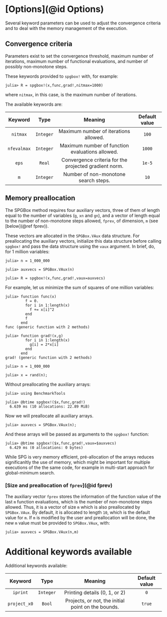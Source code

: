 # [Options](@id Options)

Several keyword parameters can be used to adjust the convergence
criteria and to deal with the memory management of the execution.  

## Convergence criteria

Parameters exist to set the convergence threshold, maximum number of
iterations, maximum number of functional evaluations, and number of
possibly non-monotone steps.

These keywords provided to `spgbox!` with, for example:

```julia-repl
julia> R = spgbox!(x,func,grad!,nitmax=1000)

```

where `nitmax`, in this case, is the maximum number of iterations.

The available keywords are:

| Keyword       | Type          |Meaning        | Default value  |
|:-------------:|:-------------:|:-------------:|:--------------:|
| `nitmax`      | `Integer` | Maximum number of iterations allowed. | `100` |
| `nfevalmax`   | `Integer` | Maximum number of function evaluations allowed. | `1000` |
| `eps`         | `Real` | Convergence criteria for the projected gradient norm. | `1e-5` |
| `m`           | `Integer` | Number of non-monotone search steps.  | `10` |

## Memory preallocation

The SPGBox method requires four auxiliary vectors, three of them of
length equal to the number of variables (`g`, `xn` and `gn`), 
and a vector of length equal to
the number of non-monotone steps allowed, `fprev`, of dimension, `m` 
(see [below](@ref fprev)). 

These vectors are allocated in the `SPGBox.VAux` data structure. For
preallocating the auxiliary vectors, initialize this data structure
before calling `spgbox!` and pass the data structure using the
`vaux` argument. In brief, do, for 1 million variables:

```julia-repl
julia> n = 1_000_000

julia> auxvecs = SPGBox.VAux(n)

julia> R = spgbox!(x,func,grad!,vaux=auxvecs)

```

For example, let us minimize the sum of squares of one million variables:

```julia-repl
julia> function func(x)
         f = 0.
         for i in 1:length(x)
           f += x[i]^2
         end
         f
       end
func (generic function with 2 methods)

julia> function grad!(x,g)
         for i in 1:length(x)
           g[i] = 2*x[i]
         end
       end
grad! (generic function with 2 methods)

julia> n = 1_000_000

julia> x = rand(n);

```

Without preallocating the auxiliary arrays:

```julia-repl
julia> using BenchmarkTools

julia> @btime spgbox!($x,func,grad!)
  6.639 ms (10 allocations: 22.89 MiB)

```

Now we will preallocate all auxiliary arrays. 

```julia-repl
julia> auxvecs = SPGBox.VAux(n);

```
And these arrays will be passed as arguments to the `spgbox!` function:

```julia-repl
julia> @btime spgbox!($x,func,grad!,vaux=$auxvecs)
  6.429 ms (0 allocations: 0 bytes)

```

While SPG is very memory efficient, pré-allocation of the arrays reduces
significanltly the use of memory, which might be important for multiple
executions of the the same code, for example in multi-start approach for
global-minimum search.

### [Size and preallocation of `fprev`](@id fprev)

The auxiliary vector `fprev` stores the information of the function value of the
last `m` function evaluations, which is the number of non-monotone
steps allowed. Thus, it is a vector of size `m` which is also
preallocated by `SPGBox.VAux`. By default, it is allocated to length
`10`, which is the default value for `m`. If `m` is modified by the
user and preallocation will be done, the new `m` value must be provided
to `SPGBox.VAux`, with:

```julia-repl
julia> auxvecs = SPGBox.VAux(n,m)

```

# Additional keywords available

Additional keywords available:

| Keyword       | Type          |Meaning        | Default value  |
|:-------------:|:-------------:|:-------------:|:--------------:|
| `iprint`      | `Integer` | Printing details (0, 1, or 2) | `0` |
| `project_x0`  | `Bool` | Projects, or not, the initial point on the bounds. | `true` |





